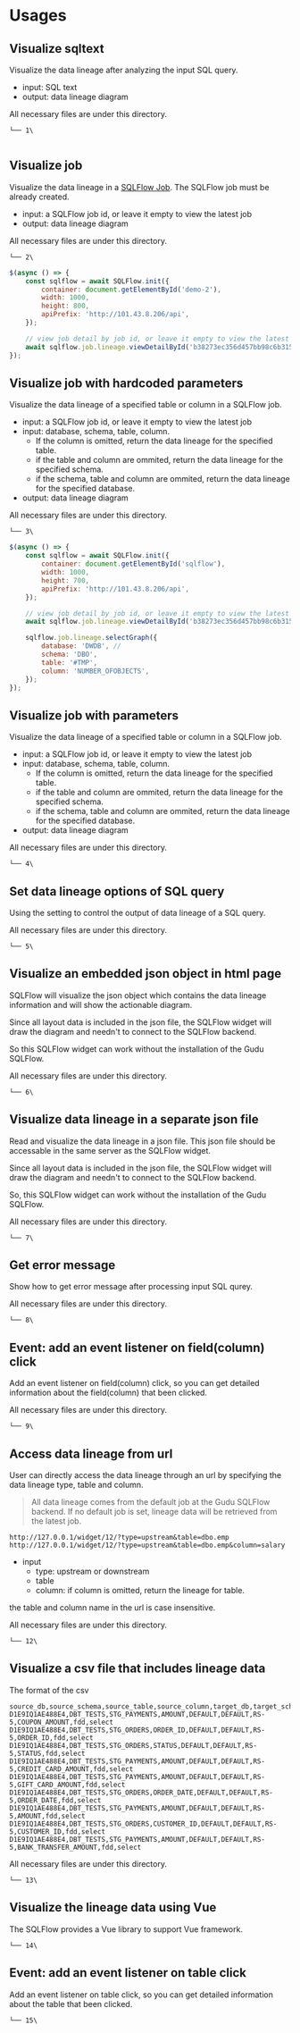# Usages

## Visualize sqltext

Visualize the data lineage after analyzing the input SQL query.

* input: SQL text
* output: data lineage diagram

All necessary files are under this directory.

```
└── 1\
```

<figure><img src="../.gitbook/assets/1_20221122211203.png" alt=""><figcaption></figcaption></figure>

## **Visualize job**

Visualize the data lineage in a [SQLFlow Job](https://docs.gudusoft.com/introduction/getting-started/different-modes-in-gudu-sqlflow). The SQLFlow job must be already created.

* input: a SQLFlow job id, or leave it empty to view the latest job
* output: data lineage diagram

All necessary files are under this directory.

```
└── 2\
```

```javascript
$(async () => {
    const sqlflow = await SQLFlow.init({
        container: document.getElementById('demo-2'),
        width: 1000,
        height: 800,
        apiPrefix: 'http://101.43.8.206/api',
    });

    // view job detail by job id, or leave it empty to view the latest job
    await sqlflow.job.lineage.viewDetailById('b38273ec356d457bb98c6b3159c53be3');
});
```

## **Visualize job with hardcoded parameters**

Visualize the data lineage of a specified table or column in a SQLFlow job.

* input: a SQLFlow job id, or leave it empty to view the latest job
* input: database, schema, table, column.
  * If the column is omitted, return the data lineage for the specified table.
  * if the table and column are ommited, return the data lineage for the specified schema.
  * if the schema, table and column are ommited, return the data lineage for the specified database.
* output: data lineage diagram

All necessary files are under this directory.

```
└── 3\
```

```javascript
$(async () => {
    const sqlflow = await SQLFlow.init({
        container: document.getElementById('sqlflow'),
        width: 1000,
        height: 700,
        apiPrefix: 'http://101.43.8.206/api',
    });

    // view job detail by job id, or leave it empty to view the latest job
    await sqlflow.job.lineage.viewDetailById('b38273ec356d457bb98c6b3159c53be3');

    sqlflow.job.lineage.selectGraph({
        database: 'DWDB', //
        schema: 'DBO',
        table: '#TMP',
        column: 'NUMBER_OFOBJECTS',
    });
});
```

## **Visualize job with parameters**

Visualize the data lineage of a specified table or column in a SQLFlow job.

* input: a SQLFlow job id, or leave it empty to view the latest job
* input: database, schema, table, column.
  * If the column is omitted, return the data lineage for the specified table.
  * if the table and column are ommited, return the data lineage for the specified schema.
  * if the schema, table and column are ommited, return the data lineage for the specified database.
* output: data lineage diagram

All necessary files are under this directory.

```
└── 4\
```

## **Set data lineage options of SQL query**

Using the setting to control the output of data lineage of a SQL query.

All necessary files are under this directory.

```
└── 5\
```

## **Visualize an embedded json object in html page**

SQLFlow will visualize the json object which contains the data lineage information and will show the actionable diagram.

Since all layout data is included in the json file, the SQLFlow widget will draw the diagram and needn't to connect to the SQLFlow backend.

So this SQLFlow widget can work without the installation of the Gudu SQLFlow.

All necessary files are under this directory.

```
└── 6\
```

## **Visualize data lineage in a separate json file**

Read and visualize the data lineage in a json file. This json file should be accessable in the same server as the SQLFlow widget.

Since all layout data is included in the json file, the SQLFlow widget will draw the diagram and needn't to connect to the SQLFlow backend.

So, this SQLFlow widget can work without the installation of the Gudu SQLFlow.

All necessary files are under this directory.

```
└── 7\
```

## **Get error message**

Show how to get error message after processing input SQL qurey.

All necessary files are under this directory.

```
└── 8\
```

## **Event: add an event listener on field(column) click**

Add an event listener on field(column) click, so you can get detailed information about the field(column) that been clicked.

All necessary files are under this directory.

```
└── 9\
```

## **Access data lineage from url**

User can directly access the data lineage through an url by specifying the data lineage type, table and column.

> All data lineage comes from the default job at the Gudu SQLFlow backend. If no default job is set, lineage data will be retrieved from the latest job.

```
http://127.0.0.1/widget/12/?type=upstream&table=dbo.emp
http://127.0.0.1/widget/12/?type=upstream&table=dbo.emp&column=salary
```

* input
  * type: upstream or downstream
  * table
  * column: if column is omitted, return the lineage for table.

the table and column name in the url is case insensitive.

All necessary files are under this directory.

```
└── 12\
```

## **Visualize a csv file that includes lineage data**

The format of the csv

```csv
source_db,source_schema,source_table,source_column,target_db,target_schema,target_table,target_column,relation_type,effect_type
D1E9IQ1AE488E4,DBT_TESTS,STG_PAYMENTS,AMOUNT,DEFAULT,DEFAULT,RS-5,COUPON_AMOUNT,fdd,select
D1E9IQ1AE488E4,DBT_TESTS,STG_ORDERS,ORDER_ID,DEFAULT,DEFAULT,RS-5,ORDER_ID,fdd,select
D1E9IQ1AE488E4,DBT_TESTS,STG_ORDERS,STATUS,DEFAULT,DEFAULT,RS-5,STATUS,fdd,select
D1E9IQ1AE488E4,DBT_TESTS,STG_PAYMENTS,AMOUNT,DEFAULT,DEFAULT,RS-5,CREDIT_CARD_AMOUNT,fdd,select
D1E9IQ1AE488E4,DBT_TESTS,STG_PAYMENTS,AMOUNT,DEFAULT,DEFAULT,RS-5,GIFT_CARD_AMOUNT,fdd,select
D1E9IQ1AE488E4,DBT_TESTS,STG_ORDERS,ORDER_DATE,DEFAULT,DEFAULT,RS-5,ORDER_DATE,fdd,select
D1E9IQ1AE488E4,DBT_TESTS,STG_PAYMENTS,AMOUNT,DEFAULT,DEFAULT,RS-5,AMOUNT,fdd,select
D1E9IQ1AE488E4,DBT_TESTS,STG_ORDERS,CUSTOMER_ID,DEFAULT,DEFAULT,RS-5,CUSTOMER_ID,fdd,select
D1E9IQ1AE488E4,DBT_TESTS,STG_PAYMENTS,AMOUNT,DEFAULT,DEFAULT,RS-5,BANK_TRANSFER_AMOUNT,fdd,select
```

All necessary files are under this directory.

```
└── 13\
```

## **Visualize the lineage data using Vue**

The SQLFlow provides a Vue library to support Vue framework.

```
└── 14\
```

## **Event: add an event listener on table click**

Add an event listener on table click, so you can get detailed information about the table that been clicked.

```
└── 15\
```

